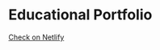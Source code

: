 # Educational Portfolio

[Check on Netlify](https://64d0cdb3842a6d5e4797c874--strong-daffodil-fdb4e6.netlify.app/)
